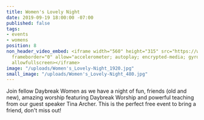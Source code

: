 ```yaml
---
title: Women's Lovely Night
date: 2019-09-19 18:00:00 -07:00
published: false
tags:
- events
- womens
position: 8
non_header_video_embed: <iframe width="560" height="315" src="https://www.youtube.com/embed/vEuCKih6cy0"
  frameborder="0" allow="accelerometer; autoplay; encrypted-media; gyroscope; picture-in-picture"
  allowfullscreen></iframe>
image: "/uploads/Women's_Lovely-Night_1920.jpg"
small_image: "/uploads/Women's_Lovely-Night_480.jpg"
---
```


Join fellow Daybreak Women as we have a night of fun, friends (old and new), amazing worship featuring Daybreak Worship and powerful teaching from our guest speaker Tina Archer. This is the perfect free event to bring a friend, don't miss out!